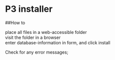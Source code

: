 # P3 installer

##How to

place all files in a web-accessible folder  
visit the folder in a browser  
enter database-information in form, and click install

Check for any error messages;
